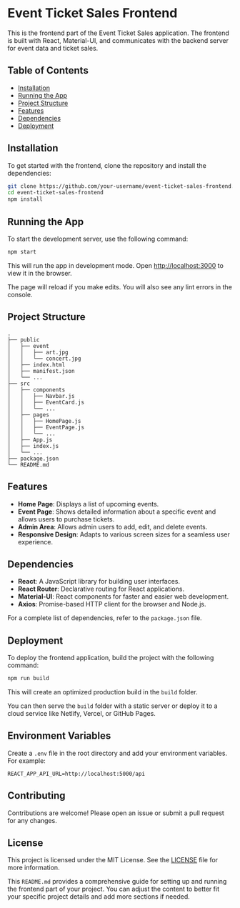 # Event Ticket Sales Frontend

This is the frontend part of the Event Ticket Sales application. The frontend is built with React, Material-UI, and communicates with the backend server for event data and ticket sales.

## Table of Contents

- [Installation](#installation)
- [Running the App](#running-the-app)
- [Project Structure](#project-structure)
- [Features](#features)
- [Dependencies](#dependencies)
- [Deployment](#deployment)

## Installation

To get started with the frontend, clone the repository and install the dependencies:

```bash
git clone https://github.com/your-username/event-ticket-sales-frontend.git
cd event-ticket-sales-frontend
npm install
```

## Running the App

To start the development server, use the following command:

```bash
npm start
```

This will run the app in development mode. Open [http://localhost:3000](http://localhost:3000) to view it in the browser.

The page will reload if you make edits. You will also see any lint errors in the console.

## Project Structure

```
.
├── public
│   ├── event
│   │   ├── art.jpg
│   │   └── concert.jpg
│   ├── index.html
│   ├── manifest.json
│   └── ...
├── src
│   ├── components
│   │   ├── Navbar.js
│   │   ├── EventCard.js
│   │   └── ...
│   ├── pages
│   │   ├── HomePage.js
│   │   ├── EventPage.js
│   │   └── ...
│   ├── App.js
│   ├── index.js
│   └── ...
├── package.json
└── README.md
```

## Features

- **Home Page**: Displays a list of upcoming events.
- **Event Page**: Shows detailed information about a specific event and allows users to purchase tickets.
- **Admin Area**: Allows admin users to add, edit, and delete events.
- **Responsive Design**: Adapts to various screen sizes for a seamless user experience.

## Dependencies

- **React**: A JavaScript library for building user interfaces.
- **React Router**: Declarative routing for React applications.
- **Material-UI**: React components for faster and easier web development.
- **Axios**: Promise-based HTTP client for the browser and Node.js.

For a complete list of dependencies, refer to the `package.json` file.

## Deployment

To deploy the frontend application, build the project with the following command:

```bash
npm run build
```

This will create an optimized production build in the `build` folder.

You can then serve the `build` folder with a static server or deploy it to a cloud service like Netlify, Vercel, or GitHub Pages.

## Environment Variables

Create a `.env` file in the root directory and add your environment variables. For example:

```
REACT_APP_API_URL=http://localhost:5000/api
```

## Contributing

Contributions are welcome! Please open an issue or submit a pull request for any changes.

## License

This project is licensed under the MIT License. See the [LICENSE](LICENSE) file for more information.

This `README.md` provides a comprehensive guide for setting up and running the frontend part of your project. You can adjust the content to better fit your specific project details and add more sections if needed.
